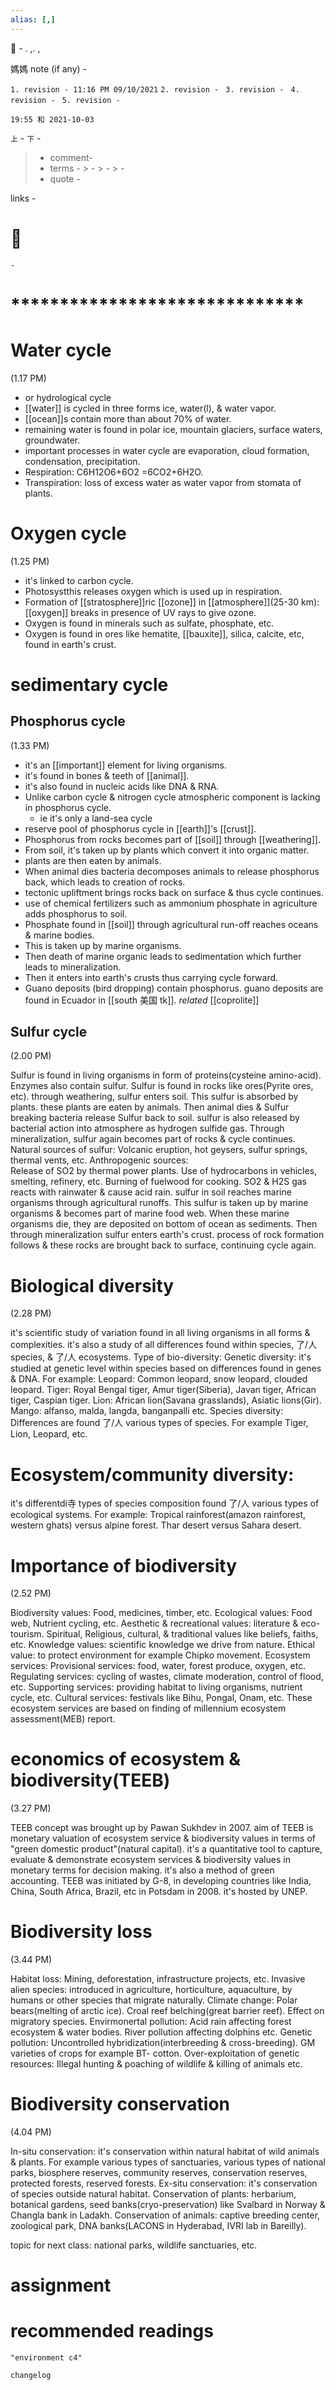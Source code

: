 ```yaml
---
alias: [,]
---
```

🔖 - . ,. ,

媽媽 note (if any) - 

`1. revision - 11:16 PM 09/10/2021`
`2. revision - `
`3. revision - `
`4. revision - `
`5. revision - `
		
`19:55 和 2021-10-03`

`上` - 
`下` - 

> - comment- 
> - terms - 
	> - 
	> - 
	> - 
> - quote - 

links - 

# 📎
	- 

# ******************************

# Water cycle
(1.17 PM)
- or hydrological cycle
- [[water]] is cycled in three forms ice, water(l), & water vapor.
- [[ocean]]s contain more than about 70% of water.
- remaining water is found in polar ice, mountain glaciers, surface waters, groundwater.
- important processes in water cycle are evaporation, cloud formation, condensation, precipitation.
- Respiration: C6H12O6+6O2 =6CO2+6H2O. 
- Transpiration: loss of excess water as water vapor from stomata of plants.

# Oxygen cycle
(1.25 PM)
- it's linked to carbon cycle.
- Photosystthis releases oxygen which is used up in respiration.
- Formation of [[stratosphere]]ric [[ozone]] in [[atmosphere]](25-30 km): [[oxygen]] breaks in presence of UV rays to give ozone.
- Oxygen is found in minerals such as sulfate, phosphate, etc.
- Oxygen is found in ores like hematite, [[bauxite]], silica, calcite, etc, found in earth's crust.
# sedimentary cycle
## Phosphorus cycle
(1.33 PM)
- it's an [[important]] element for living organisms.
- it's found in bones & teeth of [[animal]].
- it's also found in nucleic acids like DNA & RNA.
- Unlike carbon cycle & nitrogen cycle atmospheric component is lacking in phosphorus cycle.
	- ie it's only a land-sea cycle
- reserve pool of phosphorus cycle in [[earth]]'s [[crust]].
- Phosphorus from rocks becomes part of [[soil]] through [[weathering]].
- From soil, it's taken up by plants which convert it into organic matter.
- plants are then eaten by animals.
- When animal dies bacteria decomposes animals to release phosphorus back, which leads to creation of rocks.
- tectonic upliftment brings rocks back on surface & thus cycle continues.
- use of chemical fertilizers such as ammonium phosphate in agriculture adds phosphorus to soil.
- Phosphate found in [[soil]] through agricultural run-off reaches oceans & marine bodies.
- This is taken up by marine organisms. 
- Then death of marine organic leads to sedimentation which further leads to mineralization.
- Then it enters into earth's crusts thus carrying cycle forward.
- Guano deposits (bird dropping) contain phosphorus. guano deposits are found in Ecuador in [[south 美国 tk]]. _related_ [[coprolite]]

## Sulfur cycle
(2.00 PM)

Sulfur is found in living organisms in form of proteins(cysteine amino-acid).
Enzymes also contain sulfur.
Sulfur is found in rocks like ores(Pyrite ores, etc).
through weathering, sulfur enters soil.
This sulfur is absorbed by plants.
these plants are eaten by animals.
Then animal dies & Sulfur breaking bacteria release Sulfur back to soil.
sulfur is also released by bacterial action into atmosphere as hydrogen sulfide gas.
Through mineralization, sulfur again becomes part of rocks & cycle continues.
Natural sources of sulfur: 
Volcanic eruption, hot geysers, sulfur springs, thermal vents, etc.
Anthropogenic sources:  
Release of SO2 by thermal power plants.
Use of hydrocarbons in vehicles, smelting, refinery, etc.
Burning of fuelwood for cooking.
SO2 & H2S gas reacts with rainwater & cause acid rain.
sulfur in soil reaches marine organisms through agricultural runoffs.
This sulfur is taken up by marine organisms & becomes part of marine food web.
When these marine organisms die, they are deposited on bottom of ocean as sediments.
Then through mineralization sulfur enters earth's crust.
process of rock formation follows & these rocks are brought back to surface, continuing cycle again.

# Biological diversity
(2.28 PM)

it's scientific study of variation found in all living organisms in all forms & complexities.
it's also a study of all differences found within species, 了/人 species, & 了/人 ecosystems.
Type of bio-diversity:
Genetic diversity:
it's studied at genetic level within species based on differences found in genes & DNA.
For example:
Leopard: Common leopard, snow leopard, clouded leopard. 
Tiger: Royal Bengal tiger, Amur tiger(Siberia), Javan tiger, African tiger, Caspian tiger.
Lion: African lion(Savana grasslands), Asiatic lions(Gir).
Mango: alfanso, malda, langda, banganpalli etc. 
Species diversity:
Differences are found 了/人 various types of species.
For example Tiger, Lion, Leopard, etc.

# Ecosystem/community diversity:
it's differentdi寺 types of species composition found 了/人 various types of ecological systems.
For example:
Tropical rainforest(amazon rainforest, western ghats) versus alpine forest.
Thar desert versus Sahara desert.

# Importance of biodiversity
(2.52 PM)

Biodiversity values:
Food, medicines, timber, etc.
Ecological values: Food web, Nutrient cycling, etc.
Aesthetic & recreational values: literature & eco-tourism.
Spiritual, Religious, cultural, & traditional values like beliefs, faiths, etc.
Knowledge values: scientific knowledge we drive from nature.
Ethical value: to protect environment for example Chipko movement.
Ecosystem services:
Provisional services: food, water, forest produce, oxygen, etc.
Regulating services: cycling of wastes, climate moderation, control of flood, etc.
Supporting services: providing habitat to living organisms, nutrient cycle, etc.
Cultural services: festivals like Bihu, Pongal, Onam, etc.
These ecosystem services are based on finding of millennium ecosystem assessment(MEB) report.

# economics of ecosystem & biodiversity(TEEB)
(3.27 PM)

TEEB concept was brought up by Pawan Sukhdev in 2007.
aim of TEEB is monetary valuation of ecosystem service & biodiversity values in terms of "green domestic product"(natural capital).
it's a quantitative tool to capture, evaluate & demonstrate ecosystem services & biodiversity values in monetary terms for decision making.
it's also a method of green accounting. 
TEEB was initiated by G-8, in developing countries like India, China, South Africa, Brazil, etc in Potsdam in 2008.
it's hosted by UNEP.

# Biodiversity loss
(3.44 PM)

Habitat loss:
Mining, deforestation, infrastructure projects, etc.
Invasive alien species: introduced in agriculture, horticulture, aquaculture, by humans or other species that migrate naturally.
Climate change: 
Polar bears(melting of arctic ice).
Croal reef belching(great barrier reef).
Effect on migratory species.
Envirmonertal pollution:
Acid rain affecting forest ecosystem & water bodies.
River pollution affecting dolphins etc.
Genetic pollution:
Uncontrolled hybridization(interbreeding & cross-breeding).
GM varieties of crops for example BT- cotton.
Over-exploitation of genetic resources:
Illegal hunting & poaching of wildlife & killing of animals etc.

# Biodiversity conservation
(4.04 PM)

In-situ conservation:
it's conservation within natural habitat of wild animals & plants.
For example various types of sanctuaries, various types of national parks, biosphere reserves, community reserves, conservation reserves, protected forests, reserved forests.
Ex-situ conservation:
it's conservation of species outside natural habitat.
Conservation of plants: herbarium, botanical gardens, seed banks(cryo-preservation) like Svalbard in Norway & Changla bank in Ladakh.
Conservation of animals: captive breeding center, zoological park, DNA banks(LACONS in Hyderabad, IVRI lab in Bareilly).

topic for next class: national parks, wildlife sanctuaries, etc.

# assignment
# recommended readings
```query
"environment c4"
```

```plain
changelog

```